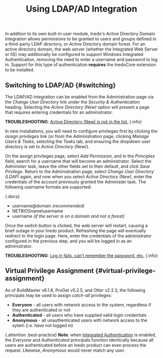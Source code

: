 ﻿---
title: Using LDAP/AD Integration
sequence: 10
keywords: ldap,active-directory
---

In addition to its own built-in user module, Inedo's Active Directory Domain integration allows permissions to be granted to users and groups defined in a third-party LDAP directory, or Active Directory domain forest. For an active directory domain, the web server (whether the Integrated Web Server or IIS) may additionally be configured to support Windows Integrated Authentication, removing the need to enter a username and password to log in. Support for this type of authentication **requires** the InedoCore extension to be installed.

## Switching to LDAP/AD {#switching}

The LDAP/AD integration can be enabled from the Administration page via the *Change User Directory* link under the *Security & Authentication* heading. Selecting the *Active Directory (New)* option will present a page that requires entering credentials for an administrator.

**TROUBLESHOOTING**: [Active Directory (New) is not in the list.](/support/documentation/various/ldap/troubleshooting#active-directory-new) {.info}

In new installations, you will need to configure privileges first by clicking the *assign privileges* link (or from the Administration page, clicking *Manage Users & Tasks*, selecting the *Tasks* tab, and ensuring the dropdown user directory is set to *Active Directory (New)*).

On the assign privileges page, select *Add Permission*, and in the *Principles* field, search for a username that will become an administrator. Select the *Administer* task, leave the other fields set to their default, and click *Save Privilege*. Return to the Administration page, select *Change User Directory (LDAP)* again, and now when you select *Active Directory (New)*, enter the credentials of the account previously granted the Administer task. The following username formats are supported:

{.docs}
- username@domain *(recommended)*
- NETBIOSname\\username
- username *(if the server is on a domain and not a forest)*

Once the switch button is clicked, the web server will restart, causing a brief outage in your Inedo product. Refreshing the page will eventually redirect to the login page. Here, enter the credentials of the administrator configured in the previous step, and you will be logged in as an administrator.

**TROUBLESHOOTING**: [Log in fails, can't remember the password, etc.](/support/documentation/various/ldap/troubleshooting#locked-out) {.info}

## Virtual Privilege Assignment {#virtual-privilege-assignment}

As of BuildMaster v6.1.8, ProGet v5.2.5, and Otter v2.2.3, the following principals may be used to assign *catch-all* privileges:

 - **Everyone** - all users with network access to the system, regardless if they are authenticated or not
 - **Authenticated** - all users who have supplied valid login credentials
 - **Anonymous** - all unauthenticated users with network access to the sytem (i.e. have not logged in)

{.attention .best-practice} **Note**: when [Integrated Authentication](integrated-authentication) is enabled, the *Everyone* and *Authenticated* principals function identically because all users are authenticated before an Inedo product can even process the request. Likewise, *Anonymous* would never match any user.